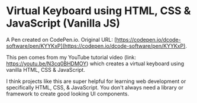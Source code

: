 # Virtual Keyboard using HTML, CSS & JavaScript (Vanilla JS)

A Pen created on CodePen.io. Original URL: [https://codepen.io/dcode-software/pen/KYYKxP](https://codepen.io/dcode-software/pen/KYYKxP).

This pen comes from my YouTube tutorial video (link: https://youtu.be/N3cq0BHDMOY) which creates a virtual keyboard using vanilla HTML, CSS & JavaScript.

I think projects like this are super helpful for learning web development or specifically HTML, CSS, & JavaScript. You don't always need a library or framework to create good looking UI components.